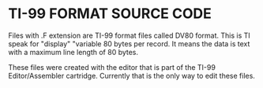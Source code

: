 # TI-99 FORMAT SOURCE CODE

Files with .F extension are TI-99 format files called DV80 format. 
This is TI speak for "display" "variable 80 bytes per record. 
It means the data is text with a maximum line length of 80 bytes.

These files were created with the editor that is part of the TI-99
Editor/Assembler cartridge. Currently that is the only way to edit these files.
